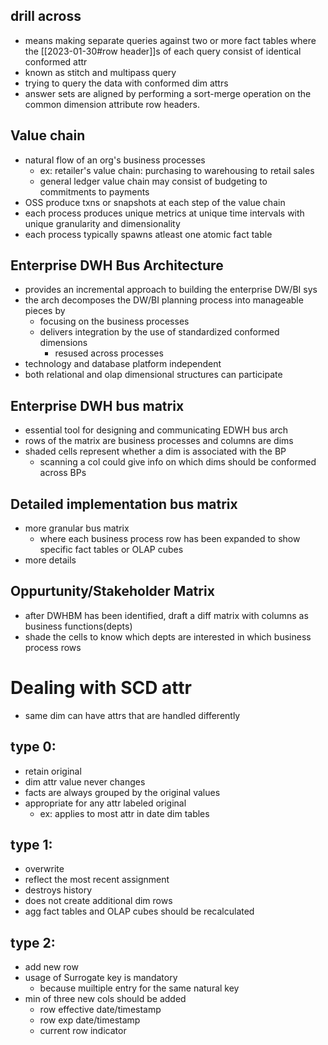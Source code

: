 ## drill across
- means making separate queries against two or more fact tables where the [[2023-01-30#row header]]s of each query consist of identical conformed attr
- known as stitch and multipass query
- trying to query the data with conformed dim attrs
- answer sets are aligned by performing a sort-merge operation on the common dimension attribute row headers.

## Value chain
- natural flow of an org's business processes
	- ex: retailer's value chain: purchasing to warehousing to retail sales
	- general ledger value chain may consist of budgeting to commitments to payments
- OSS produce txns or snapshots at each step of the value chain
- each process produces unique metrics at unique time intervals with unique granularity and dimensionality
- each process typically spawns atleast one atomic fact table

## Enterprise DWH Bus Architecture
- provides an incremental approach to building the enterprise DW/BI sys
- the arch decomposes the DW/BI planning process into manageable pieces by 
	- focusing on the business processes
	- delivers integration by the use of standardized conformed dimensions
		- resused across processes
- technology and database platform independent
- both relational and olap dimensional structures can participate

## Enterprise DWH bus matrix
- essential tool for designing and communicating EDWH bus arch
- rows of the matrix are business processes and columns are dims
- shaded cells represent whether a dim is associated with the BP
	- scanning a col could give info on which dims should be conformed across BPs

## Detailed implementation bus matrix
- more granular bus matrix
	- where each business process row has been expanded to show specific fact tables or OLAP cubes
- more details

## Oppurtunity/Stakeholder Matrix
- after DWHBM has been identified, draft a diff matrix with columns as business functions(depts)
- shade the cells to know which depts are interested in which business process rows

# Dealing with SCD attr
- same dim can have attrs that are handled differently

## type 0:
- retain original
- dim attr value never changes
- facts are always grouped by the original values
- appropriate for any attr labeled original
	- ex: applies to most attr in date dim tables

## type 1:
- overwrite
- reflect the most recent assignment
- destroys history
- does not create additional dim rows
- agg fact tables and OLAP cubes should be recalculated

## type 2:
- add new row
- usage of Surrogate key is mandatory
	- because muiltiple entry for the same natural key
- min of three new cols should be added
	- row effective date/timestamp
	- row exp date/timestamp
	- current row indicator